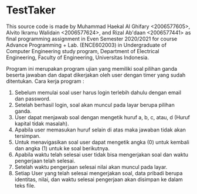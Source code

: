 # TestTaker

This source code is made by Muhammad Haekal Al Ghifary <2006577605>, Alvito Ikramu Walidain <2006577624>, and Rizal Ab'daan <2006577441> as final programming assignment in Even Semester 2020/2021 for course Advance Programming + Lab. (ENCE602003) in Undergraduate of Computer Engineering study program, Department of Electrical Engineering, Faculty of Engineering, Universitas Indonesia.

Program ini merupakan program ujian yang memiliki soal pilihan ganda beserta jawaban dan dapat dikerjakan oleh user dengan timer yang sudah ditentukan.
Cara kerja program :
1. Sebelum memulai soal user harus login terlebih dahulu dengan email dan password.
2. Setelah berhasil login, soal akan muncul pada layar berupa pilihan ganda.
3. User dapat menjawab soal dengan mengetik huruf a, b, c, atau, d (Huruf kapital tidak masalah).
4. Apabila user memasukan huruf selain di atas maka jawaban tidak akan tersimpan.
5. Untuk menavigasikan soal user dapat mengetik angka (0) untuk kembali dan angka (1) untuk ke soal berikutnya.
6. Apabila waktu telah selesai user tidak bisa mengerjakan soal dan waktu pengerjaan telah selesai.
7. Setelah waktu pengerjaan selesai nilai akan muncul pada layar.
8. Setiap User yang telah selesai mengerjakan soal, data pribadi berupa identitas, nilai, dan waktu selesai pengerjaan akan disimpan ke dalam teks file.
